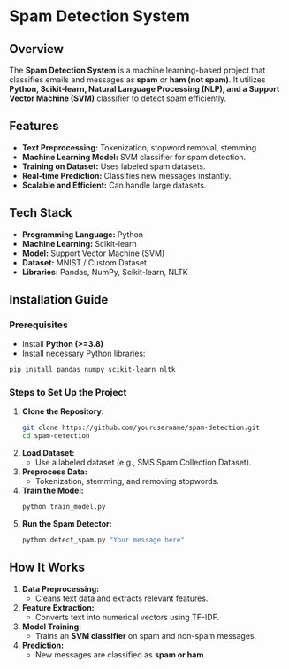 # Spam Detection System


## Overview
The **Spam Detection System** is a machine learning-based project that classifies emails and messages as **spam** or **ham (not spam)**. It utilizes **Python, Scikit-learn, Natural Language Processing (NLP), and a Support Vector Machine (SVM)** classifier to detect spam efficiently.

## Features
- **Text Preprocessing:** Tokenization, stopword removal, stemming.
- **Machine Learning Model:** SVM classifier for spam detection.
- **Training on Dataset:** Uses labeled spam datasets.
- **Real-time Prediction:** Classifies new messages instantly.
- **Scalable and Efficient:** Can handle large datasets.



## Tech Stack
- **Programming Language:** Python
- **Machine Learning:** Scikit-learn
- **Model:** Support Vector Machine (SVM)
- **Dataset:** MNIST / Custom Dataset
- **Libraries:** Pandas, NumPy, Scikit-learn, NLTK

## Installation Guide
### Prerequisites
- Install **Python (>=3.8)**
- Install necessary Python libraries:

```bash
pip install pandas numpy scikit-learn nltk
```

### Steps to Set Up the Project
1. **Clone the Repository:**
   ```bash
   git clone https://github.com/yourusername/spam-detection.git
   cd spam-detection
   ```
2. **Load Dataset:**
   - Use a labeled dataset (e.g., SMS Spam Collection Dataset).
3. **Preprocess Data:**
   - Tokenization, stemming, and removing stopwords.
4. **Train the Model:**
   ```python
   python train_model.py
   ```
5. **Run the Spam Detector:**
   ```python
   python detect_spam.py "Your message here"
   ```


## How It Works
1. **Data Preprocessing:**
   - Cleans text data and extracts relevant features.
2. **Feature Extraction:**
   - Converts text into numerical vectors using TF-IDF.
3. **Model Training:**
   - Trains an **SVM classifier** on spam and non-spam messages.
4. **Prediction:**
   - New messages are classified as **spam or ham**.


